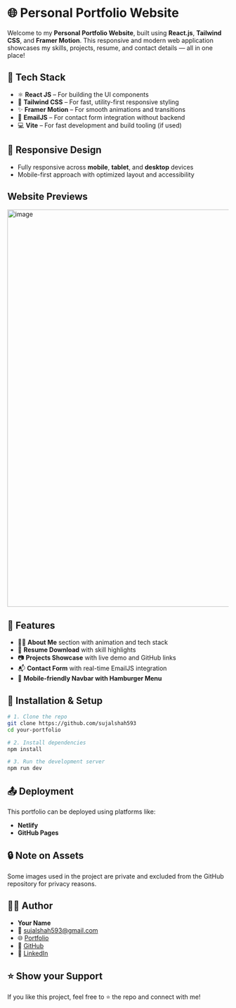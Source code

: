 # 🌐 Personal Portfolio Website

Welcome to my **Personal Portfolio Website**, built using **React.js**, **Tailwind CSS**, and **Framer Motion**. This responsive and modern web application showcases my skills, projects, resume, and contact details — all in one place!

## 🚀 Tech Stack

- ⚛️ **React JS** – For building the UI components  
- 🎨 **Tailwind CSS** – For fast, utility-first responsive styling  
- ✨ **Framer Motion** – For smooth animations and transitions  
- 📧 **EmailJS** – For contact form integration without backend  
- 💻 **Vite** – For fast development and build tooling (if used)  

## 📱 Responsive Design

- Fully responsive across **mobile**, **tablet**, and **desktop** devices  
- Mobile-first approach with optimized layout and accessibility

## Website Previews

<img width="1919" height="903" alt="image" src="https://github.com/user-attachments/assets/1f9fb205-0715-45ec-a127-1413d6762b26" />


## 📂 Features

- 🧑‍💻 **About Me** section with animation and tech stack  
- 🧾 **Resume Download** with skill highlights  
- 📷 **Projects Showcase** with live demo and GitHub links  
- 📬 **Contact Form** with real-time EmailJS integration  
- 📱 **Mobile-friendly Navbar with Hamburger Menu**  



## 🔧 Installation & Setup

```bash
# 1. Clone the repo
git clone https://github.com/sujalshah593
cd your-portfolio

# 2. Install dependencies
npm install

# 3. Run the development server
npm run dev
```

## 📤 Deployment

This portfolio can be deployed using platforms like:

- **Netlify**
- **GitHub Pages**


## 🔒 Note on Assets

Some images used in the project are private and excluded from the GitHub repository for privacy reasons.

## 🙋‍♂️ Author

- **Your Name**  
- 📧 sujalshah593@gmail.com 
- 🌐 [Portfolio](https://guileless-duckanoo-7c3d52.netlify.app/)  
- 🐙 [GitHub](https://github.com/sujalshah593)  
- 💼 [LinkedIn]([https://linkedin.com/in/yourusername](https://www.linkedin.com/in/sujal-shah-399334306/))  

## ⭐️ Show your Support

If you like this project, feel free to ⭐️ the repo and connect with me!

